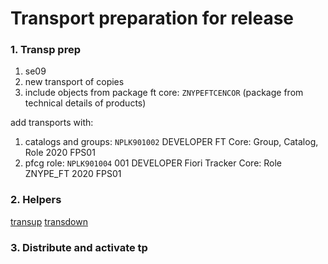 # Transport preparation for release

### 1. Transp prep

1. se09
2. new transport of copies
3. include objects from package ft core: `ZNYPEFTCENCOR` (package from technical details of products)

add transports with:
1. catalogs and groups:     `NPLK901002`        DEVELOPER    FT Core: Group, Catalog, Role 2020 FPS01
2. pfcg role:               `NPLK901004` 001   DEVELOPER    Fiori Tracker Core: Role ZNYPE_FT 2020 FPS01

### 2. Helpers

[transup](rel/transup.abap.txt)
[transdown](rel/transdown.abap.txt)

### 3. Distribute and activate tp

